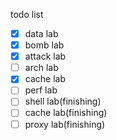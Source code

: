 todo list

- [x] data lab
- [x] bomb lab
- [x] attack lab
- [ ] arch lab
- [x] cache lab
- [ ] perf lab
- [ ] shell lab(finishing)
- [ ] cache lab(finishing)
- [ ] proxy lab(finishing)